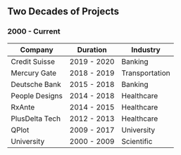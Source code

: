 ## Two Decades of Projects
### 2000 - Current

| Company        | Duration    | Industry        |
| -------------- | ----------- | -------------- |
| Credit Suisse  | 2019 - 2020 | Banking        |
| Mercury Gate   | 2018 - 2019 | Transportation |
| Deutsche Bank  | 2015 - 2018 | Banking        |
| People Designs | 2014 - 2018 | Healthcare     |
| RxAnte         | 2014 - 2015 | Healthcare     |
| PlusDelta Tech | 2012 - 2013 | Healthcare     |
| QPlot          | 2009 - 2017 | University     |
| University     | 2000 - 2009 | Scientific     |

